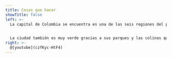 ```yaml
---
title: Cosas que hacer
showTitle: false
left: >-
  La capital de Colombia se encuentra en una de las seis regiones del país, la Región Andina, que se encuentra en todo el centro del territorio colombiano. En el altiplano cundiboyacense y en la sabana que lleva su nombre a una altitud o elevación de 2.600 metros sobre el nivel del mar.  
  

  La ciudad también es muy verde gracias a sus parques y las colinas que se extienden a lo largo de su límite este, empequeñecidas por sus dos puntos más altos, *Monserrate** y **Guadalupe**. El paisaje que los bogotanos disfrutan a diario, el mar verde que conforma la cordillera de los Andes, elevándose hacia el este, sería casi imposible de encontrar en cualquier otra gran ciudad.
right: >-
  @[youtube](czfKyc-HtF4)
---
```

